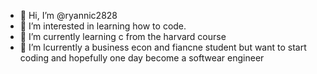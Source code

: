 - 👋 Hi, I’m @ryannic2828
- 👀 I’m interested in learning how to code. 
- 🌱 I’m currently learning c from the harvard course
- 💞️ I’m lcurrently a business econ and fiancne student but want to start coding and hopefully one day become a softwear engineer


